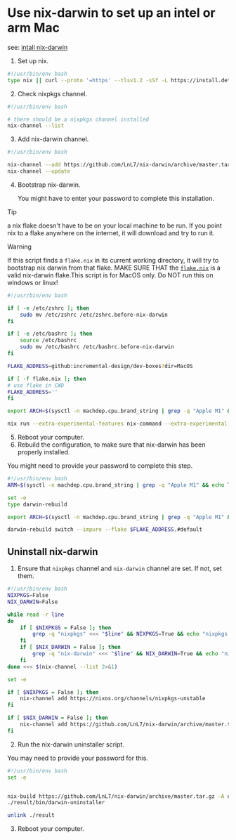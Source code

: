 # Use nix-darwin to set up an intel or arm Mac

see: [intall nix-darwin](https://github.com/LnL7/nix-darwin)

1. Set up nix.

```bash {"id":"01HXD2VRM11RWRR1S6ERSGPVVH"}
#!/usr/bin/env bash
type nix || curl --proto '=https' --tlsv1.2 -sSf -L https://install.determinate.systems/nix | sh -s -- install
```

2. Check nixpkgs channel.

```bash {"id":"01HXD2VRM11RWRR1S6ETVSJY5C"}
#!/usr/bin/env bash

# there should be a nixpkgs channel installed
nix-channel --list
```

3. Add nix-darwin channel.

```bash {"id":"01HXD2VRM11RWRR1S6EW07HZSS"}
#!/usr/bin/env bash

nix-channel --add https://github.com/LnL7/nix-darwin/archive/master.tar.gz
nix-channel --update
```

4. Bootstrap nix-darwin.

   You might have to enter your password to complete this installation.

> [!TIP]
> a nix flake doesn't have to be on your local machine to be run. If you point nix to a flake anywhere on the internet, it will download and try to run it.

> [!WARNING]
> If this script finds a `flake.nix` in its current working directory, it will try to bootstrap nix darwin from that flake. MAKE SURE THAT the [`flake.nix`](flake.nix) is a valid nix-darwin flake.This script is for MacOS only. Do NOT run this on windows or linux!

```bash {"id":"01HXD2VRM11RWRR1S6EXYD2JV0"}
#!/usr/bin/env bash

if [ -e /etc/zshrc ]; then
    sudo mv /etc/zshrc /etc/zshrc.before-nix-darwin
fi

if [ -e /etc/bashrc ]; then
    source /etc/bashrc
    sudo mv /etc/bashrc /etc/bashrc.before-nix-darwin
fi

FLAKE_ADDRESS=github:incremental-design/dev-boxes?dir=MacOS

if [ -f flake.nix ]; then
# use flake in CWD
FLAKE_ADDRESS=''
fi

export ARCH=$(sysctl -n machdep.cpu.brand_string | grep -q "Apple M1" && echo "aarch64-darwin" || echo "x86_64-darwin")

nix run --extra-experimental-features nix-command --extra-experimental-features flakes --extra-experimental-features configurable-impure-env nix-darwin -- switch --impure --flake $FLAKE_ADDRESS.#default
```

5. Reboot your computer.
6. Rebuild the configuration, to make sure that nix-darwin has been properly installed.

You might need to provide your password to complete this step.

```bash {"id":"01HXD2VRM11RWRR1S6F1PHAHSJ"}
#!/usr/bin/env bash
ARM=$(sysctl -n machdep.cpu.brand_string | grep -q "Apple M1" && echo True || echo False)

set -e
type darwin-rebuild

export ARCH=$(sysctl -n machdep.cpu.brand_string | grep -q "Apple M1" && echo "aarch64-darwin" || echo "x86_64-darwin")

darwin-rebuild switch --impure --flake $FLAKE_ADDRESS.#default
```

## Uninstall nix-darwin

1. Ensure that `nixpkgs` channel and `nix-darwin` channel are set. If not, set them.

```bash {"id":"01HXD2VRM11RWRR1S6F4ZSTWZ4"}
#!/usr/bin/env bash
NIXPKGS=False
NIX_DARWIN=False

while read -r line
do
    if [ $NIXPKGS = False ]; then
        grep -q "nixpkgs" <<< "$line" && NIXPKGS=True && echo "nixpkgs channel: $line"
    fi
    if [ $NIX_DARWIN = False ]; then
        grep -q "nix-darwin" <<< "$line" && NIX_DARWIN=True && echo "nix-darwin channel: $line"
    fi
done <<< $(nix-channel --list 2>&1)

set -e

if [ $NIXPKGS = False ]; then
    nix-channel add https://nixos.org/channels/nixpkgs-unstable
fi

if [ $NIX_DARWIN = False ]; then
    nix-channel add https://github.com/LnL7/nix-darwin/archive/master.tar.gz
fi
```

2. Run the nix-darwin uninstaller script.

You may need to provide your password for this.

```bash {"id":"01HXD2VRM11RWRR1S6F6VEZ85D"}
#!/usr/bin/env bash
set -e


nix-build https://github.com/LnL7/nix-darwin/archive/master.tar.gz -A uninstaller
./result/bin/darwin-uninstaller

unlink ./result

```

3. Reboot your computer.

